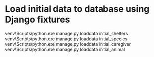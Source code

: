 # Load initial data to database using Django fixtures 
venv\Scripts\python.exe manage.py loaddata initial_shelters
venv\Scripts\python.exe manage.py loaddata initial_species
venv\Scripts\python.exe manage.py loaddata initial_caregiver
venv\Scripts\python.exe manage.py loaddata initial_animal
